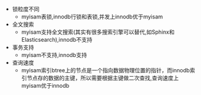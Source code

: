 - 锁粒度不同
    - myisam表锁,innodb行锁和表锁,并发上innodb优于myisam
- 全文搜索
    - myisam支持全文搜索(其实有很多搜索引擎可以替代,如Sphinx和Elasticsearch),innodb不支持
- 事务支持
    - myisam不支持,innodb支持
- 查询速度
    - myisam索引btree上的节点是一个指向数据物理位置的指针，而innodb索引节点存的数据的主键，所以需要根据主键做二次查找,查询速度上myisam优于innodb

